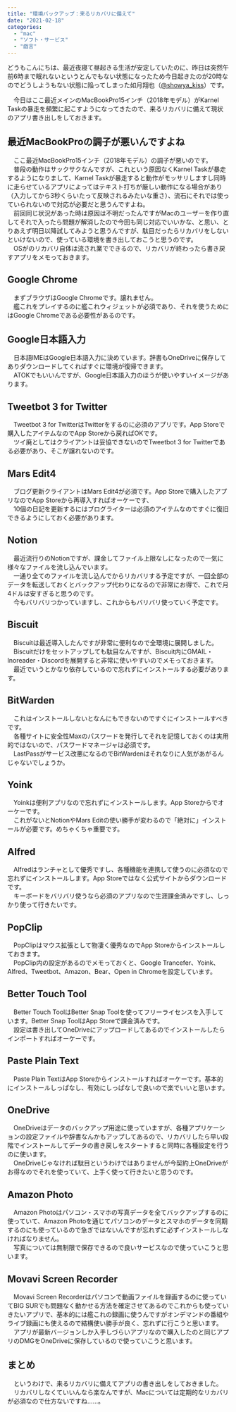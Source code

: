 ```yaml
---
title: "環境バックアップ：来るリカバリに備えて"
date: "2021-02-18"
categories: 
  - "mac"
  - "ソフト・サービス"
  - "戯言"
---
```


どうもこんにちは、最近夜寝て昼起きる生活が安定していたのに、昨日は突然午前6時まで眠れないというとんでもない状態になったため今日起きたのが20時なのでどうしようもない状態に陥ってしまった如月翔也（[@showya\_kiss](http://twitter.com/showya_kiss)）です。  
  
　今日はここ最近メインのMacBookPro15インチ（2018年モデル）がKarnel Taskの暴走を頻繁に起こすようになってきたので、来るリカバリに備えて現状のアプリ書き出しをしておきます。  

## 最近MacBookProの調子が悪いんですよね

　ここ最近MacBookPro15インチ（2018年モデル）の調子が悪いのです。  
　普段の動作はサックサクなんですが、これという原因なくKarnel Taskが暴走するようになりまして、Karnel Taskが暴走すると動作がモッサリしますし同時に走らせているアプリによってはテキスト打ちが厳しい動作になる場合があり（入力してから3秒くらいたって反映されるみたいな重さ）、流石にそれでは使っていられないので対応が必要だと思うんですよね。  
　前回同じ状況があった時は原因は不明だったんですがMacのユーザーを作り直してそれで入ったら問題が解消したので今回も同じ対応でいいかな、と思い、とりあえず明日以降試してみようと思うんですが、駄目だったらリカバリをしないといけないので、使っている環境を書き出しておこうと思うのです。  
　OSがのリカバリ自体は流され業でできるので、リカバリが終わったら書き戻すアプリをメモっておきます。  

## Google Chrome

　まずブラウザはGoogle Chromeです。譲れません。  
　艦これをプレイするのに艦これウィジェットが必須であり、それを使うためにはGoogle Chromeである必要性があるのです。  

## Google日本語入力

　日本語IMEはGoogle日本語入力に決めています。辞書もOneDriveに保存してありダウンロードしてくればすぐに環境が復帰できます。  
　ATOKでもいいんですが、Google日本語入力のほうが使いやすいイメージがあります。  

## Tweetbot 3 for Twitter

　Tweetbot 3 for TwitterはTwitterをするのに必須のアプリです。App Storeで購入したアイテムなのでApp Storeから戻ればOKです。  
　ツイ廃としてはクライアントは妥協できないのでTweetbot 3 for Twitterである必要があり、そこが譲れないのです。  

## Mars Edit4

　ブログ更新クライアントはMars Edit4が必須です。App Storeで購入したアプリなのでApp Storeから再導入すればオーケーです、  
　10個の日記を更新するにはブログライターは必須のアイテムなのですぐに復旧できるようにしておく必要があります。  

## Notion

　最近流行りのNotionですが、課金してファイル上限なしになったので一気に様々なファイルを流し込んでいます。  
　一通り全てのファイルを流し込んでからリカバリする予定ですが、一回全部のデータを転送しておくとバックアップ代わりになるので非常にお得で、これで月4ドルは安すぎると思うのです。  
　今もバリバリつかっていますし、これからもバリバリ使っていく予定です。  

## Biscuit

　Biscuitは最近導入したんですが非常に便利なので全環境に展開しました。  
　Biscuitだけをセットアップしても駄目なんですが、Biscuit内にGMAIL・Inoreader・Discordを展開すると非常に使いやすいのでメモっておきます。  
　最近でいうとかなり依存しているので忘れずにインストールする必要があります。  

## BitWarden

　これはインストールしないとなんにもできないのですぐにインストールすべきです。  
　各種サイトに安全性Maxのパスワードを発行してそれを記憶しておくのは実用的ではないので、パスワードマネージャは必須です。  
　LastPassがサービス改悪になるのでBitWardenはそれなりに人気があがるんじゃないでしょうか。  

## Yoink

　Yoinkは便利アプリなので忘れずにインストールします。App Storeからでオーケーです。  
　これがないとNotionやMars Editの使い勝手が変わるので「絶対に」インストールが必要です。めちゃくちゃ重要です。  

## Alfred

　Alfredはランチャとして優秀ですし、各種機能を連携して使うのに必須なので忘れずにインストールします。App Storeではなく公式サイトからダウンロードです。  
　キーボードをバリバリ使うなら必須のアプリなので生涯課金済みですし、しっかり使って行きたいです。  

## PopClip

　PopClipはマウス拡張として物凄く優秀なのでApp Storeからインストールしておきます。  
　PopClip内の設定があるのでメモっておくと、Google Trancefer、Yoink、Alfred、Tweetbot、Amazon、Bear、Open in Chromeを設定しています。

## Better Touch Tool

　Better Touch ToolはBetter Snap Toolを使ってフリーライセンスを入手しています。Better Snap ToolはApp Storeで課金済みです。  
　設定は書き出してOneDriveにアップロードしてあるのでインストールしたらインポートすればオーケーです。  

## Paste Plain Text

　Paste Plain TextはApp Storeからインストールすればオーケーです。基本的にインストールしっぱなし、有効にしっぱなしで良いので楽でいいと思います。  

## OneDrive

　OneDriveはデータのバックアップ用途に使っていますが、各種アプリケーションの設定ファイルや辞書なんかもアップしてあるので、リカバリしたら早い段階でインストールしてデータの書き戻しをスタートすると同時に各種設定を行うのに使います。  
　OneDriveじゃなければ駄目というわけではありませんが今契約上OneDriveがお得なのでそれを使っていて、上手く使って行きたいと思うのです。  

## Amazon Photo

　Amazon Photoはパソコン・スマホの写真データを全てバックアップするのに使っていて、Amazon Photoを通じてパソコンのデータとスマホのデータを同期するのにも使っているので急ぎではないんですが忘れずに必ずインストールしなければなりません。  
　写真については無制限で保存できるので良いサービスなので使っていこうと思います。  

## Movavi Screen Recorder

　Movavi Screen Recorderはパソコンで動画ファイルを録画するのに使っていてBIG SURでも問題なく動かせる方法を確定させてあるのでこれからも使っていきたいアプリで、基本的には艦これの録画に使うんですがオンデマンドの番組やライブ録画にも使えるので結構使い勝手が良く、忘れずに行こうと思います。  
　アプリが最新バージョンしか入手しづらいアプリなので購入したのと同じアプリのDMGをOneDriveに保存しているので使っていこうと思います。  

## まとめ

　というわけで、来るリカバリに備えてアプリの書き出しをしておきました。  
　リカバリしなくていいんなら楽なんですが、Macについては定期的なリカバリが必須なので仕方ないですね……。
